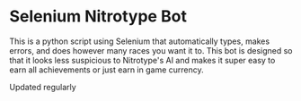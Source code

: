 # Selenium Nitrotype Bot
This is a python script using Selenium that automatically types, makes errors, and does however many races you want it to. This bot is designed so that it looks less suspicious to Nitrotype's AI and makes it super easy to earn all achievements or just earn in game currency.

Updated regularly
